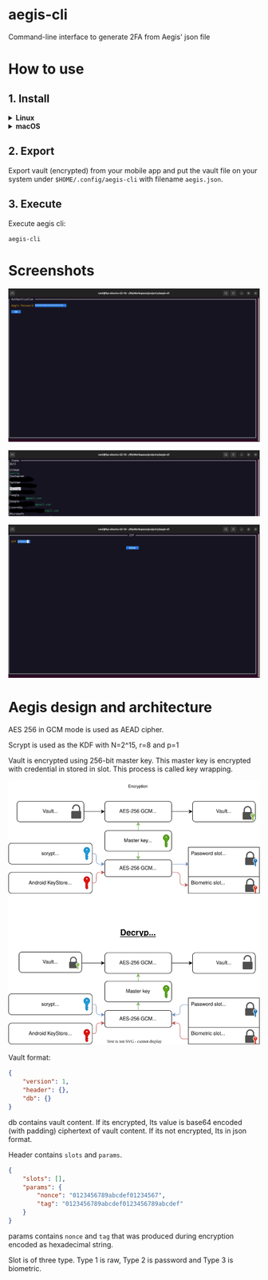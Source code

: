 # aegis-cli
Command-line interface to generate 2FA from Aegis' json file

# How to use

## 1. Install

<details>
<summary><b>Linux</b></summary>

Download:
* [x86_64](https://github.com/navilg/aegis-cli/releases/latest/download/aegis-cli-linux-x86_64) Intel or AMD 64-Bit CPU
  ```shell
  curl -L "https://github.com/navilg/aegis-cli/releases/latest/download/aegis-cli-linux-x86_64" \
       -o "aegis-cli" && \
  chmod +x "aegis-cli"
  ```
* [arm64](https://github.com/navilg/aegis-cli/releases/latest/download/aegis-cli-linux-arm64) Arm-based 64-Bit CPU (i.e. in Raspberry Pi)
  ```shell
  curl -L "https://github.com/navilg/aegis-cli/releases/latest/download/aegis-cli-linux-arm64" \
       -o "aegis-cli" && \
  chmod +x "aegis-cli"
  ```

> To determine your OS version, run `getconf LONG_BIT` or `uname -m` at the command line.

Move:
```shell
sudo mv aegis-cli /usr/bin/aegis-cli
```

</details>

<details>
<summary><b>macOS</b></summary>

Download:
* [x86_64](https://github.com/navilg/aegis-cli/releases/latest/download/aegis-cli-macos-x86_64) Intel 64-bit
  ```shell
  curl -L "https://github.com/navilg/aegis-cli/releases/latest/download/aegis-cli-macos-x86_64" \
       -o "aegis-cli" && \
  chmod +x "aegis-cli"
  ```
* [arm64](https://github.com/navilg/aegis-cli/releases/latest/download/aegis-cli-macos-arm64) Apple silicon 64-bit
  ```shell
  curl -L "https://github.com/navilg/aegis-cli/releases/latest/download/aegis-cli-macos-arm64" \
       -o "aegis-cli" && \
  chmod +x "aegis-cli"
  ```

> To determine your OS version, run `uname -m` at the command line.

Move:
```shell
mv aegis-cli ~/Applications/aegis-cli
```

Tip:

* Add `~/Applications/` to your `$PATH`
    ```shell
    echo 'export PATH="$HOME/Applications/:$PATH"' >> ~/.zshrc
    ```
* Or, add `~/Applications/aegis-cli` as alias for `aegis-cli`
    ```shell
    echo 'alias aegis-cli="$HOME/Applications/aegis-cli"' >> ~/.zshrc
    ```

</details>

## 2. Export

Export vault (encrypted) from your mobile app and put the vault file on your system under `$HOME/.config/aegis-cli` with filename `aegis.json`.

## 3. Execute

Execute aegis cli:

```shell
aegis-cli
```

# Screenshots

![](assets/img/aegis-cli-login-page.png)

![](assets/img/aegis-cli-lists.png)

![](assets/img/aegis-cli-totp.png)

# Aegis design and architecture

AES 256 in GCM mode is used as AEAD cipher.

Scrypt is used as the KDF with N=2^15, r=8 and p=1

Vault is encrypted using 256-bit master key. This master key is encrypted with credential in stored in slot. This process is called key wrapping.


![](assets/img/diagram.svg)


Vault format:

```json
{
    "version": 1,
    "header": {},
    "db": {}
}
```

db contains vault content. If its encrypted, Its value is base64 encoded (with padding) ciphertext of vault content. If its not encrypted, Its in json format.

Header contains `slots` and `params`. 

```json
{
    "slots": [],
    "params": {
        "nonce": "0123456789abcdef01234567",
        "tag": "0123456789abcdef0123456789abcdef"
    }
}
```

params contains `nonce` and `tag` that was produced during encryption encoded as hexadecimal string.

Slot is of three type. Type 1 is raw, Type 2 is password and Type 3 is biometric.
